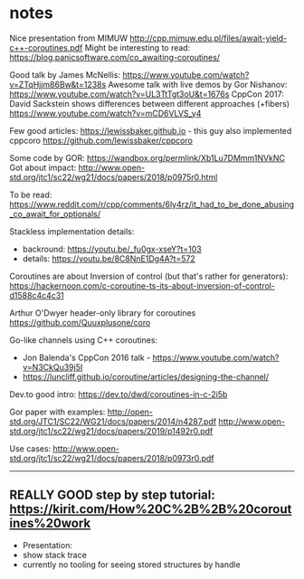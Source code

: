 # notes
Nice presentation from MIMUW http://cpp.mimuw.edu.pl/files/await-yield-c++-coroutines.pdf
Might be interesting to read: https://blog.panicsoftware.com/co_awaiting-coroutines/

Good talk by James McNellis: https://www.youtube.com/watch?v=ZTqHjjm86Bw&t=1238s
Awesome talk with live demos by Gor Nishanov: https://www.youtube.com/watch?v=UL3TtTgt3oU&t=1676s 
CppCon 2017: David Sackstein shows differences between different approaches (+fibers) https://www.youtube.com/watch?v=mCD6VLVS_y4

Few good articles: https://lewissbaker.github.io - this guy also implemented cppcoro https://github.com/lewissbaker/cppcoro

Some code by GOR: https://wandbox.org/permlink/Xb1Lu7DMmm1NVkNC
Got about impact: http://www.open-std.org/jtc1/sc22/wg21/docs/papers/2018/p0975r0.html

To be read:
https://www.reddit.com/r/cpp/comments/6ly4rz/it_had_to_be_done_abusing_co_await_for_optionals/

Stackless implementation details:
* backround: https://youtu.be/_fu0gx-xseY?t=103
* details: https://youtu.be/8C8NnE1Dg4A?t=572

Coroutines are about Inversion of control (but that's rather for generators): https://hackernoon.com/c-coroutine-ts-its-about-inversion-of-control-d1588c4c4c31 


Arthur O'Dwyer header-only library for coroutines https://github.com/Quuxplusone/coro

Go-like channels using C++ coroutines:
* Jon Balenda's CppCon 2016 talk - https://www.youtube.com/watch?v=N3CkQu39j5I
* https://luncliff.github.io/coroutine/articles/designing-the-channel/

Dev.to good intro: https://dev.to/dwd/coroutines-in-c-2i5b

Gor paper with examples: http://open-std.org/JTC1/SC22/WG21/docs/papers/2014/n4287.pdf
http://www.open-std.org/jtc1/sc22/wg21/docs/papers/2019/p1492r0.pdf

Use cases: http://www.open-std.org/jtc1/sc22/wg21/docs/papers/2018/p0973r0.pdf

--------------------------------
REALLY GOOD step by step tutorial: https://kirit.com/How%20C%2B%2B%20coroutines%20work
--------------------------------


* Presentation:
 * show stack trace
 * currently no tooling for seeing stored structures by handle
